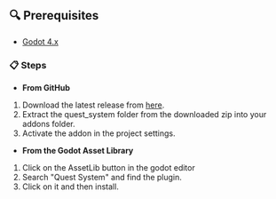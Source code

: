 ## 🔍 Prerequisites
* [Godot 4.x](https://godotengine.org/)

### 📋 Steps

* **From GitHub**
1. Download the latest release from [here](https://github.com/shomykohai/quest-system/releases/latest).
2. Extract the quest_system folder from the downloaded zip into your addons folder.
3. Activate the addon in the project settings.

* **From the Godot Asset Library**
1. Click on the AssetLib button in the godot editor
2. Search "Quest System" and find the plugin.
3. Click on it and then install.
